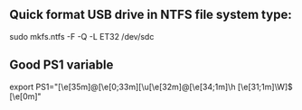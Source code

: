 ## Quick format USB drive in NTFS file system type:

sudo mkfs.ntfs -F -Q -L ET32 /dev/sdc

## Good PS1 variable

export PS1="\[\e[35m\]\@\[\e[0;33m\][\u\[\e[32m\]@\[\e[34;1m\]\h \[\e[31;1m\]\W]\$ \[\e[0m\]"
